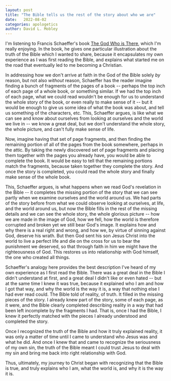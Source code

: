 ```yaml
---
layout: post
title: "The Bible tells us the rest of the story about who we are"
date:   2022-08-02
categories: apologetics
author: David L. Mobley
---
```


I'm listening to Francis Schaeffer's book [The God Who is There](https://amzn.to/3Qdq1cH), which I'm really enjoying. In the book, he gives one particular illustration about the truth of the Bible which I wanted to share, because it encapsulates my own experience as I was first reading the Bible, and explains what started me on the road that eventually led to me becoming a Christian.

In addressing how we don't arrive at faith in the God of the Bible solely *by* reason, but not also *without* reason, Schaeffer has the reader imagine finding a bunch of fragments of the pages of a book -- perhaps the top inch of each page of a whole book, or something similar. If we had the top inch of each page, what we could read wouldn't be enough for us to understand the whole story of the book, or even really to make sense of it -- but it would be enough to give us some idea of what the book was about, and tell us something of the characters, etc. This, Schaeffer argues, is like what we can see and know about ourselves from looking at ourselves and the world we live in -- we know a great deal, but we don't understand the whole story, the whole picture, and can't fully make sense of life.

Now, imagine having that set of page fragments, and then finding the remaining portion of all of the pages from the book somewhere, perhaps in the attic. By taking the newly discovered set of page fragments and placing them together with the pages you already have, you would be able to complete the book. It would be easy to tell that the remaining portions match the fragments, because taken together they complete the story. And once the story is completed, you could read the whole story and finally make sense of the whole book.

This, Schaeffer argues, is what happens when we read God's revelation in the Bible -- it completes the missing portion of the story that we can see partly when we examine ourselves and the world around us. We had parts of the story before from what we could observe looking at ourselves, at life, and the world around us, but now the Bible fills in the rest of the missing details and we can see the whole story, the whole glorious picture -- how we are made in the image of God, how we fell, how the world is therefore corrupted and broken yet we still bear God's image. It explains how and why there is a real right and wrong, and how we, by virtue of sinning against God, deserve his wrath. But then God sent his son Jesus Christ into the world to live a perfect life and die on the cross for us to bear the punishment we deserved, so that through faith in him we might have the righteousness of God. This restores us into relationship with God himself, the one who created all things.

Schaeffer's analogy here provides the best description I've heard of my own experience as I first read the Bible. There was a great deal in the Bible I didn't understand at first, and a great deal I didn't like or even hated -- but at the same time I knew it was true, because it explained who I am and how I got that way, and why the world is the way it is, a way that nothing else I had ever read could. The Bible told of reality, of truth. It filled in the missing pieces of the story. I already knew part of the story, some of each page, as it were, and the Bible clearly completed describing reality in a way that had been left incomplete by the fragments I had. That is, once I had the Bible, I knew it perfectly matched with the pieces I already understood and completed the story.

Once I recognized the truth of the Bible and how it truly explained reality, it was only a matter of time until I came to understand who Jesus was and what he did. And once I knew that and came to recognize the seriousness of my own sin, the truth of the Bible meant I could trust Jesus to deal with my sin and bring me back into right relationship with God.

Thus, ultimately, my journey to Christ began with recognizing that the Bible is true, and truly explains who I am, what the world is, and why it is the way it is. 
